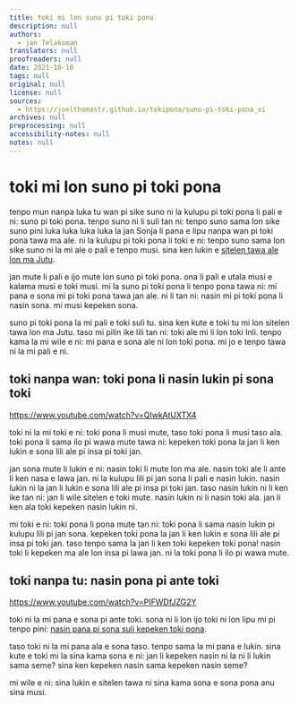 ```yaml
---
title: toki mi lon suno pi toki pona
description: null
authors:
  - jan Telakoman
translators: null
proofreaders: null
date: 2021-10-10
tags: null
original: null
license: null
sources:
  - https://joelthomastr.github.io/tokipona/suno-pi-toki-pona_si
archives: null
preprocessing: null
accessibility-notes: null
notes: null
---
```


# toki mi lon suno pi toki pona

tenpo mun nanpa luka tu wan pi sike suno ni la kulupu pi toki pona li pali e ni: suno pi toki pona. tenpo suno ni li suli tan ni: tenpo suno sama lon sike suno pini luka luka luka luka la jan Sonja li pana e lipu nanpa wan pi toki pona tawa ma ale. ni la kulupu pi toki pona li toki e ni: tenpo suno sama lon sike suno ni la mi ale o pali e tenpo musi. sina ken lukin e [sitelen tawa ale lon ma Jutu](https://youtube.com/playlist?list=PLjOmpMyMxd8Ru7RzbKS0ZZ1E_S2J_pA2X).

jan mute li pali e ijo mute lon suno pi toki pona. ona li pali e utala musi e kalama musi e toki musi. mi la suno pi toki pona li tenpo pona tawa ni: mi pana e sona mi pi toki pona tawa jan ale. ni li tan ni: nasin mi pi toki pona li nasin sona. mi musi kepeken sona.

suno pi toki pona la mi pali e toki suli tu. sina ken kute e toki tu mi lon sitelen tawa lon ma Jutu. taso mi pilin ike lili tan ni: toki ale mi li lon toki Inli. tenpo kama la mi wile e ni: mi pana e sona ale ni lon toki pona. mi jo e tenpo tawa ni la mi pali e ni.

## toki nanpa wan: toki pona li nasin lukin pi sona toki

https://www.youtube.com/watch?v=QIwkAtUXTX4

toki ni la mi toki e ni: toki pona li musi mute, taso toki pona li musi taso ala. toki pona li sama ilo pi wawa mute tawa ni: kepeken toki pona la jan li ken lukin e sona lili ale pi insa pi toki jan.

jan sona mute li lukin e ni: nasin toki li mute lon ma ale. nasin toki ale li ante li ken nasa e lawa jan. ni la kulupu lili pi jan sona li pali e nasin lukin. nasin lukin ni la jan li lukin e sona lili ale pi insa pi toki jan. taso nasin lukin ni li ken ike tan ni: jan li wile sitelen e toki mute. nasin lukin ni li nasin toki ala. jan li ken ala toki kepeken nasin lukin ni.

mi toki e ni: toki pona li pona mute tan ni: toki pona li sama nasin lukin pi kulupu lili pi jan sona. kepeken toki pona la jan li ken lukin e sona lili ale pi insa pi toki jan. taso tenpo sama la jan li ken toki kepeken toki pona! nasin toki li kepeken ma ale lon insa pi lawa jan. ni la toki pona li ilo pi wawa mute.

## toki nanpa tu: nasin pona pi ante toki

https://www.youtube.com/watch?v=PIFWDfJZG2Y

toki ni la mi pana e sona pi ante toki. sona ni li lon ijo toki ni lon lipu mi pi tenpo pini: [nasin pana pi sona suli kepeken toki pona](https://joelthomastr.github.io/tokipona/pana-sona-ale_si#ijo4).

taso toki ni la mi pana ala e sona taso. tenpo sama la mi pana e lukin. sina kute e toki mi la sina kama sona e ni: jan li kepeken nasin ni la ni li lukin sama seme? sina ken kepeken nasin sama kepeken nasin seme?

mi wile e ni: sina lukin e sitelen tawa ni sina kama sona e sona pona anu sina musi.
